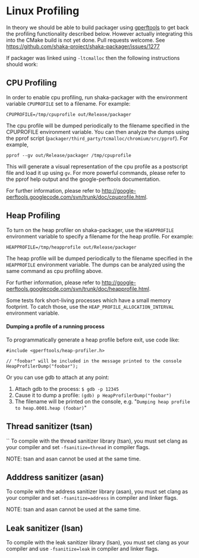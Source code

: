 # Linux Profiling

In theory we should be able to build packager using
[gperftools](https://github.com/gperftools/gperftools/tree/master) to
get back the profiling functionality described below. However actually
integrating this into the CMake build is not yet done. Pull requests
welcome. See https://github.com/shaka-project/shaka-packager/issues/1277

If packager was linked using `-ltcmalloc` then the following
instructions should work:

## CPU Profiling

In order to enable cpu profiling, run shaka-packager with the environment
variable `CPUPROFILE` set to a filename. For example:

    CPUPROFILE=/tmp/cpuprofile out/Release/packager

The cpu profile will be dumped periodically to the filename specified in the
CPUPROFILE environment variable. You can then analyze the dumps using the pprof
script (`packager/third_party/tcmalloc/chromium/src/pprof`). For example,

    pprof --gv out/Release/packager /tmp/cpuprofile

This will generate a visual representation of the cpu profile as a postscript
file and load it up using `gv`. For more powerful commands, please refer to the
pprof help output and the google-perftools documentation.

For further information, please refer to
http://google-perftools.googlecode.com/svn/trunk/doc/cpuprofile.html.

## Heap Profiling

To turn on the heap profiler on shaka-packager, use the `HEAPPROFILE`
environment variable to specify a filename for the heap profile. For example:

    HEAPPROFILE=/tmp/heapprofile out/Release/packager

The heap profile will be dumped periodically to the filename specified in the
`HEAPPROFILE` environment variable. The dumps can be analyzed using the same
command as cpu profiling above.

For further information, please refer to
http://google-perftools.googlecode.com/svn/trunk/doc/heapprofile.html.

Some tests fork short-living processes which have a small memory footprint. To
catch those, use the `HEAP_PROFILE_ALLOCATION_INTERVAL` environment variable.

#### Dumping a profile of a running process

To programmatically generate a heap profile before exit, use code like:

    #include <gperftools/heap-profiler.h>

    // "foobar" will be included in the message printed to the console
    HeapProfilerDump("foobar");

Or you can use gdb to attach at any point:

1.  Attach gdb to the process: `$ gdb -p 12345`
2.  Cause it to dump a profile: `(gdb) p HeapProfilerDump("foobar")`
3.  The filename will be printed on the console, e.g.
    "`Dumping heap profile to heap.0001.heap (foobar)`"


## Thread sanitizer (tsan)
``
To compile with the thread sanitizer library (tsan), you must set clang as your
compiler and set `-fsanitize=thread` in compiler flags.

NOTE: tsan and asan cannot be used at the same time.

## Adddress sanitizer (asan)

To compile with the address sanitizer library (asan), you must set clang as your
compiler and set `-fsanitize=address` in compiler and linker flags.

NOTE: tsan and asan cannot be used at the same time.

## Leak sanitizer (lsan)

To compile with the leak sanitizer library (lsan), you must set clang as your
compiler and use `-fsanitize=leak` in compiler and linker flags.
